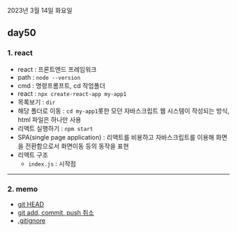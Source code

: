 2023년 3월 14일 화요일

## day50

### 1. react

- react : 프론트엔드 프레임워크
- path : `node --version`
- cmd : 명령프롬프트, cd 작업폴더
- react : `npx create-react-app my-app1`
- 목록보기 : `dir`
- 해당 폴더로 이동 : `cd my-app1`롯한 모던 자바스크립트 웹 시스템이 작성되는 방식, html 파일은 하나만 사용
- 리액트 실행하기 : `npm start`
- SPA(single page application) : 리액트를 비용하고 자바스크립트를 이용해 화면을 전환함으로서 화면이동 등의 동작을 표현
- 리액트 구조
  - `index.js` : 시작점

---

### 2. memo

- [git HEAD](https://kotlinworld.com/272)
- [git add, commit, push 취소](https://gmlwjd9405.github.io/2018/05/25/git-add-cancle.html)
- [.gitignore](https://adjh54.tistory.com/16)
